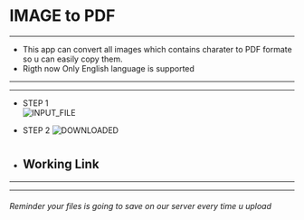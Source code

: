 
# IMAGE to PDF
---
- This app can convert all images which contains charater to PDF formate so u can easily copy them.
- Rigth now Only English language is supported
---
---
- STEP 1  
 ![INPUT_FILE](https://github.com/HunterANI/ImageToPDF/blob/styling/Step1.jpeg)
 
 - STEP 2
 ![DOWNLOADED](https://github.com/HunterANI/ImageToPDF/blob/styling/Step2.jpeg)
 #


- Working Link
    -
---
---

 ###### Reminder your files is going to save on our server every time u upload
